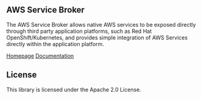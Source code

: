## AWS Service Broker

The AWS Service Broker allows native AWS services to be exposed directly through third party application platforms, such as Red Hat OpenShift/Kubernetes, and provides simple integration of AWS Services directly within the application platform.

[Homepage](https://aws.amazon.com/partners/servicebroker/)
[Documentation](/docs/)

## License

This library is licensed under the Apache 2.0 License. 
